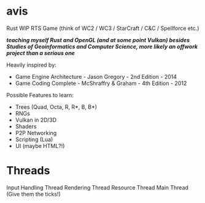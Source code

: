 # avis
Rust WIP RTS Game 
(think of WC2 / WC3 / StarCraft / C&C / Spellforce etc.)

***teaching myself Rust and OpenGL (and at some point Vulkan) besides Studies of Geoinformatics and Computer Science, more likely an offwork project than a serious one***

Heavily inspired by:
* Game Engine Architecture - Jason Gregory -  2nd Edition - 2014
* Game Coding Complete - McShraffry & Graham -  4th Edition - 2012

Possible Features to learn:
* Trees (Quad, Octa, R, R*, B, B*)
* RNGs
* Vulkan in 2D/3D
* Shaders
* P2P Networking
* Scripting (Lua)
* UI (maybe HTML?!)


# Threads
Input Handling Thread
Rendering Thread
Resource Thread
Main Thread (Give them the ticks!)
